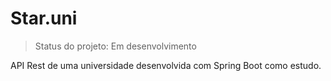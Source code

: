 # Star.uni

>Status do projeto: Em desenvolvimento

API Rest de uma universidade desenvolvida com Spring Boot como estudo.
